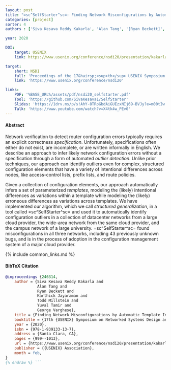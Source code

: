 ```yaml
---
layout: post
title: "=sc^SelfStarter^sc=: Finding Network Misconfigurations by Automatic Template Inference"
categories: [project]
sorter: 4
authors : ['Siva Kesava Reddy Kakarla', 'Alan Tang', '[Ryan Beckett]', '[Karthick Jayaraman]', '[Todd Millstein]', '[Yuval Tamir]', '[George Varghese]']

year: 2020

DOI:
    target: USENIX
    link: https://www.usenix.org/conference/nsdi20/presentation/kakarla

target:
    short: NSDI
    full: 'Proceedings of the 17&hairsp;<sup>th</sup> USENIX Symposium on Networked Systems Design and Implementation, 2020'
    link: 'https://www.usenix.org/conference/nsdi20'

links:
    PDF: '%BASE_URL%/assets/pdf/nsdi20_selfstarter.pdf'
    Tool: 'https://github.com/SivaKesava1/SelfStarter'
    Slides: 'https://1drv.ms/p/s!AhY-8TRoGbdAiGUEzxNIj69-BVJy?e=m00tIw'
    Talk: 'https://www.youtube.com/watch?v=X4tk4w_PEv0'
---
```



#### Abstract

Network verification to detect router configuration errors typically requires an explicit correctness _specification_.  Unfortunately, specifications often either do not exist, are incomplete, or are written informally in English. We describe an approach to infer likely network configuration errors without a specification through a form of automated _outlier detection_. Unlike prior techniques, our approach can identify outliers even for complex, structured configuration elements that have a variety of intentional differences across nodes, like access-control lists, prefix lists, and route policies.  

Given a collection of configuration elements, our approach automatically infers a set of parameterized _templates_, modeling the (likely) intentional differences as variations within a template while modeling the (likely) erroneous differences as variations across templates. We have implemented our algorithm, which we call _structured generalization_, in a tool called =sc^SelfStarter^sc= and used it to automatically identify configuration outliers in a collection of datacenter networks from a large cloud provider, the wide-area network from the same cloud provider, and the campus network of a large university. =sc^SelfStarter^sc= found misconfigurations in all three networks, including $43$ previously unknown bugs, and is in the process of adoption in the configuration management system of a major cloud provider. 

{% include common_links.md %}


#### BibTeX Citation

```bibtex {% raw %}
@inproceedings {246314,
    author = {Siva Kesava Reddy Kakarla and
              Alan Tang and
              Ryan Beckett and
              Karthick Jayaraman and
              Todd Millstein and
              Yuval Tamir and
              George Varghese},
    title = {Finding Network Misconfigurations by Automatic Template Inference },
    booktitle = {17th {USENIX} Symposium on Networked Systems Design and Implementation ({NSDI} 20)},
    year = {2020},
    isbn = {978-1-939133-13-7},
    address = {Santa Clara, CA},
    pages = {999--1013},
    url = {https://www.usenix.org/conference/nsdi20/presentation/kakarla},
    publisher = {{USENIX} Association},
    month = feb,
}
{% endraw %} ```

